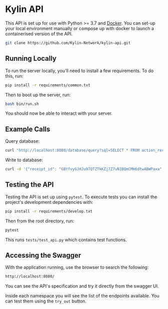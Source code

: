 # Kylin API

This API is set up for use with Python >= 3.7 and [Docker](https://www.docker.com/). You can set-up your local environment manually or compose up with docker to launch a containerised version of the API.
```bash
git clone https://github.com/Kylin-Network/kylin-api.git
```

## Running Locally

To run the server locally, you'll need to install a few requirements. To do this, run:

```bash
pip install -r requirements/common.txt
``` 

Then to boot up the server, run:

```bash
bash bin/run.sh
``` 

You should now be able to interact with your server.

## Example Calls
Query database:
```bash
curl "http://localhost:8080/database/query?sql=SELECT * FROM action_receipts_actions"
```

Write to database:
```bash
curl -d '{"receipt_id": "GBYfvyGJHJu97QTZTkKZj7Z7uN1BQmCMH6dtwABWPaxa", "index_in_action_receipt": "0", "action_kind": "CREATE_ACCOUNT", "args": "{}", "receipt_predecessor_account_id": "testnet", "receipt_receiver_account_id": "loganbon.testnet", "receipt_included_in_block_timestamp": "1642436645827700480"}' "http://localhost:8080/database/insert"
```

## Testing the API

Testing the API is set up using `pytest`. To execute tests you can install the project's development dependencies with:

```bash
pip install -r requirements/develop.txt
```
Then from the root directory, run:
```bash
pytest
```
This runs `tests/test_api.py` which contains test functions.

## Accessing the Swagger 
With the application running, use the browser to search the following:
```bash
http://localhost:8080/
```

You can see the API's specification and try it directly from the swagger UI.  

Inside each namespace you will see the list of the endpoints available. You can test them using the `try_out` button.
